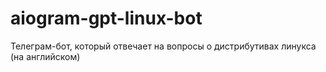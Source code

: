 # aiogram-gpt-linux-bot
Телеграм-бот, который отвечает на вопросы о дистрибутивах линукса (на английском)
